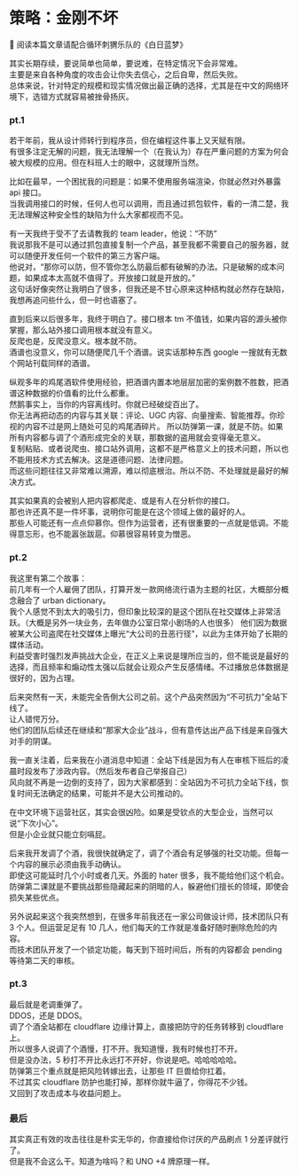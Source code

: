 # 策略：金刚不坏

🎵 阅读本篇文章请配合循环刺猬乐队的《白日蓝梦》

其实长期存续，要说简单也简单，要说难，在特定情况下会非常难。  
主要是来自各种角度的攻击会让你失去信心，之后自卑，然后失败。  
总体来说，针对特定的规模和现实情况做出最正确的选择，尤其是在中文的网络环境下，选错方式就容易被挫骨扬灰。

### pt.1

若干年前，我从设计师转行到程序员，但在编程这件事上又天赋有限。  
有很多注定无解的问题，我无法理解一个（在我认为）存在严重问题的方案为何会被大规模的应用。但在科班人士的眼中，这就理所当然。

比如在最早，一个困扰我的问题是：如果不使用服务端渲染，你就必然对外暴露 api 接口。  
当我调用接口的时候，任何人也可以调用，而且通过抓包软件，看的一清二楚，我无法理解这种安全性的缺陷为什么大家都视而不见。

有一天我终于受不了去请教我的 team leader，他说：“不防”  
我说那我不是可以通过抓包直接复制一个产品，甚至我都不需要自己的服务器，就可以随便开发任何一个软件的第三方客户端。  
他说对，“那你可以防，但不管你怎么防最后都有破解的办法。只是破解的成本问题，如果成本太高就不值得了。开放接口就是开放的。”  
这句话好像突然让我明白了很多，但我还是不甘心原来这种结构就必然存在缺陷，我想再追问些什么，但一时也语塞了。

直到后来以后很多年，我终于明白了。接口根本 tm 不值钱，如果内容的源头被你掌握，那么站外接口调用根本就没有意义。  
反爬也是，反爬没意义。根本就不防。  
酒谱也没意义，你可以随便爬几千个酒谱。说实话那种东西 google 一搜就有无数个网站刊载同样的酒谱。

纵观多年的鸡尾酒软件使用经验，把酒谱内置本地层层加密的案例数不胜数，把酒谱这种数据的价值看的比什么都重。  
然鹅事实上，当你的内容离线时。你就已经破绽百出了。  
你无法再把动态的内容与其关联：评论、UGC 内容、向量搜索、智能推荐。你珍视的内容不过是网上随处可见的鸡尾酒碎片。
所以防弹第一课，就是不防。如果所有内容都与调了个酒形成完全的关联，那数据的盗用就会变得毫无意义。  
复制粘贴、或者说爬虫、接口站外调用，这都不是严格意义上的技术问题，所以也不能用技术方式去解决。这是道德问题、法律问题。  
而这些问题往往又非常难以溯源，难以彻底根治。所以不防、不处理就是最好的解决方式。

其实如果真的会被别人把内容都爬走、或是有人在分析你的接口。  
那也许还真不是一件坏事，说明你可能是在这个领域上做的最好的人。  
那些人可能还有一点点仰慕你。但作为运营者，还有很重要的一点就是低调。不能得意忘形，也不能嚣张跋扈。仰慕很容易转变为憎恶。

### pt.2

我这里有第二个故事：  
前几年有一个人雇佣了团队，打算开发一款网络流行语为主题的社区，大概部分概念融合了 urban dictionary。  
我个人感觉不到太大的吸引力，但印象比较深的是这个团队在社交媒体上非常活跃。（大概是另外一块业务，去年做办公室日常小剧场的人也很多）
他们因为数据被某大公司盗爬在社交媒体上曝光“大公司的丑恶行径”，以此为主体开始了长期的媒体活动。  
利益受害时强烈发声挑战大企业，在正义上来说是理所应当的，但不能说是最好的选择，而且频率和煽动性太强以后就会让观众产生反感情绪。不过播放总体数据是很好的，因为占理。

后来突然有一天，未能完全告倒大公司之前。这个产品突然因为“不可抗力”全站下线了。  
让人错愕万分。  
他们的团队后续还在继续和“那家大企业”战斗，但有意传达出产品下线是来自强大对手的阴谋。

我一直关注着，后来我在小道消息中知道：全站下线是因为有人在审核下班后的凌晨时段发布了涉政内容。（然后发布者自己举报自己）  
风向就不再是一边倒的支持了，因为大家都感到：全站因为不可抗力全站下线，恢复时间无法确定的结果，可能并不是大公司推动的。

在中文环境下运营社区，其实会很凶险。如果是受钦点的大型企业，当然可以说“下次小心”。  
但是小企业就只能立刻嗝屁。

后来我开发调了个酒，我很快就确定了，调了个酒会有足够强的社交功能。但每一个内容的展示必须由我手动确认。  
即使这可能延时几个小时或者几天。外面的 hater 很多，我不能给他们这个机会。  
防弹第二课就是不要挑战那些隐藏起来的阴暗的人，躲避他们擅长的领域，即使会损失某些优点。

另外说起来这个我突然想到，在很多年前我还在一家公司做设计师，技术团队只有 3 个人。但运营足足有 10 几人，他们每天的工作就是准备好随时删除危险的内容。  
而技术团队开发了一个锁定功能，每天到下班时间后，所有的内容都会 pending 等待第二天的审核。

### pt.3

最后就是老调重弹了。  
DDOS，还是 DDOS。  
调了个酒全站都在 cloudflare 边缘计算上，直接把防守的任务转移到 cloudflare 上。  
所以很多人说调了个酒慢，打不开。我知道慢，我有时候也打不开。  
但是没办法，5 秒打不开比永远打不开好，你说是吧。哈哈哈哈哈。  
防弹第三个重点就是把风险转嫁出去，让那些 IT 巨兽给你扛着。  
不过其实 cloudflare 防护也能打掉，那样你就牛逼了，你得花不少钱。  
又回到了攻击成本与收益问题上。

### 最后

其实真正有效的攻击往往是朴实无华的，你直接给你讨厌的产品刷点 1 分差评就行了。  
但是我不会这么干。知道为啥吗？和 UNO +4 牌原理一样。
